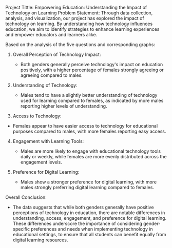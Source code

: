 Project Tittle: Empowering Education: Understanding the Impact of Technology on Learning
Problem Statement:
Through data collection, analysis, and visualization, our project has explored the impact of technology on learning. By understanding how technology influences education, we aim to identify strategies to enhance learning experiences and empower educators and learners alike.

Based on the analysis of the five questions and corresponding graphs:

1. Overall Perception of Technology Impact: 
   - Both genders generally perceive technology's impact on education positively, with a higher percentage of females strongly agreeing or agreeing compared to males.

2. Understanding of Technology:
   - Males tend to have a slightly better understanding of technology used for learning compared to females, as indicated by more males reporting higher levels of understanding.

  3. Access to Technology:
   - Females appear to have easier access to technology for educational purposes compared to males, with more females reporting easy access.

4. Engagement with Learning Tools:
   - Males are more likely to engage with educational technology tools daily or weekly, while females are more evenly distributed across the engagement levels.

5. Preference for Digital Learning:
   - Males show a stronger preference for digital learning, with more males strongly preferring digital learning compared to females.

Overall Conclusion:
   - The data suggests that while both genders generally have positive perceptions of technology in education, there are notable differences in understanding, access, engagement, and preference for digital learning. These differences underscore the importance of considering gender-specific preferences and needs when implementing technology in educational settings, to ensure that all students can benefit equally from digital learning resources.
